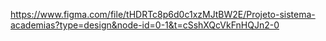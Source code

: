 https://www.figma.com/file/tHDRTc8p6d0c1xzMJtBW2E/Projeto-sistema-academias?type=design&node-id=0-1&t=cSshXQcVkFnHQJn2-0

